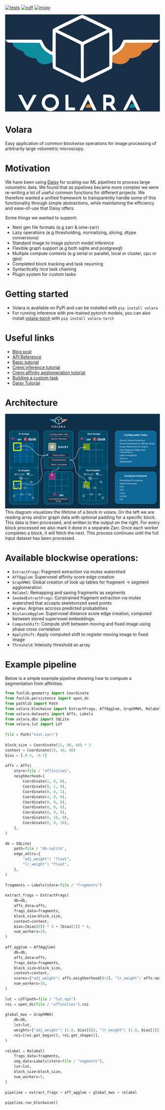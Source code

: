 [![tests](https://github.com/e11bio/volara/actions/workflows/tests.yaml/badge.svg)](https://github.com/e11bio/volara/actions/workflows/tests.yaml)
[![ruff](https://github.com/e11bio/volara/actions/workflows/ruff.yaml/badge.svg)](https://github.com/e11bio/volara/actions/workflows/ruff.yaml)
[![mypy](https://github.com/e11bio/volara/actions/workflows/mypy.yaml/badge.svg)](https://github.com/e11bio/volara/actions/workflows/mypy.yaml)
<!-- [![codecov](https://codecov.io/gh/e11bio/volara/branch/main/graph/badge.svg?token=YOUR_TOKEN)](https://codecov.io/gh/e11bio/volara) -->

<p align="center">
  <picture>
    <source srcset="https://github.com/e11bio/volara/blob/main/docs/source/_static/Volara%20Logo.svg" media="(prefers-color-scheme: light)">
    <source srcset="https://raw.githubusercontent.com/e11bio/volara/refs/heads/main/docs/source/_static/Volara%20Logo-white.svg" media="(prefers-color-scheme: dark)">
    <img src="http://raw.githubusercontent.com/e11bio/volara/refs/heads/main/docs/source/_static/Volara_Logo-white_with_bcg.svg" alt="Volara Logo">
  </picture>
</p>

# Volara
Easy application of common blockwise operations for image processing of arbitrarily large volumetric microscopy.

# Motivation
We have been using [Daisy](https://github.com/funkelab/daisy) for scaling our ML pipelines to process large volumetric data. We found that as pipelines became more complex we were re-writing a lot of useful common functions for different projects. We therefore wanted a unified framework to transparently handle some of this functionality through simple abstractions, while maintaining the efficiency and ease-of-use that Daisy offers. 

Some things we wanted to support:
 * Next gen file formats (e.g zarr & ome-zarr)
 * Lazy operations (e.g thresholding, normalizing, slicing, dtype conversions)
 * Standard image to image pytorch model inference
 * Flexible graph support (e.g both sqlite and postgresql)
 * Multiple compute contexts (e.g serial or parallel, local or cluster, cpu or gpu)
 * Completed block tracking and task resuming
 * Syntactically nice task chaining
 * Plugin system for custom tasks

# Getting started

* Volara is available on PyPi and can be installed with `pip install volara`
* For running inference with pre-trained pytorch models, you can also install [volara-torch](https://github.com/e11bio/volara-torch) with `pip install volara-torch`

# Useful links
- [Blog post](https://e11.bio/blog/volara)
- [API Reference](https://e11bio.github.io/volara/api.html)
- [Basic tutorial](https://e11bio.github.io/volara/tutorial.html)
- [Cremi inference tutorial](https://e11bio.github.io/volara-torch/examples/cremi/cremi.html)
- [Cremi affinity agglomeration tutorial](https://e11bio.github.io/volara/examples/cremi/cremi.html)
- [Building a custom task](https://e11bio.github.io/volara/examples/getting_started/basics.html)
- [Daisy Tutorial](https://funkelab.github.io/daisy/tutorial.html#In-Depth-Tutorial)

# Architecture
![](https://github.com/e11bio/volara/blob/main/docs/source/_static/Diagram-dark%20bg3.png)
This diagram visualizes the lifetime of a block in volara. On the left we are reading array and/or graph data with optional padding for a specific block. This data is then processed, and written to the output on the right. For every block processed we also mark it done in a separate Zarr. Once each worker completes a block, it will fetch the next. This process continues until the full input dataset has been processed.

# Available blockwise operations:
- `ExtractFrags`: Fragment extraction via mutex watershed
- `AffAgglom`: Supervoxel affinity score edge creation
- `GraphMWS`: Global creation of look up tables for fragment -> segment agglomeration
- `Relabel`: Remapping and saving fragments as segments
- `SeededExtractFrags`: Constrained fragment extraction via mutex watershed that accepts skeletonized seed points
- `ArgMax`: Argmax accross predicted probabilities
- `DistanceAgglom`: Supervoxel distance score edge creation, computed between stored supervoxel embeddings. 
- `ComputeShift`: Compute shift between moving and fixed image using phase cross correlation
- `ApplyShift`: Apply computed shift to register moving image to fixed image
- `Threshold`: Intensity threshold an array

# Example pipeline

Below is a simple example pipeline showing how to compute a segmentation from affinities.

```py
from funlib.geometry import Coordinate
from funlib.persistence import open_ds
from pathlib import Path
from volara.blockwise import ExtractFrags, AffAgglom, GraphMWS, Relabel
from volara.datasets import Affs, Labels
from volara.dbs import SQLite
from volara.lut import LUT

file = Path("test.zarr")

block_size = Coordinate(15, 40, 40) * 3
context = Coordinate(15, 40, 40)
bias = [-0.4, -0.7]

affs = Affs(
    store=file / "affinities",
    neighborhood=[
        Coordinate(1, 0, 0),
        Coordinate(0, 1, 0),
        Coordinate(0, 0, 1),
        Coordinate(4, 0, 0),
        Coordinate(0, 8, 0),
        Coordinate(0, 0, 8),
        Coordinate(8, 0, 0),
        Coordinate(0, 16, 0),
        Coordinate(0, 0, 16),
    ],
)

db = SQLite(
    path=file / "db.sqlite",
    edge_attrs={
        "adj_weight": "float",
        "lr_weight": "float",
    },
)

fragments = Labels(store=file / "fragments")

extract_frags = ExtractFrags(
    db=db,
    affs_data=affs,
    frags_data=fragments,
    block_size=block_size,
    context=context,
    bias=[bias[0]] * 3 + [bias[1]] * 6,
    num_workers=10,
)

aff_agglom = AffAgglom(
    db=db,
    affs_data=affs,
    frags_data=fragments,
    block_size=block_size,
    context=context,
    scores={"adj_weight": affs.neighborhood[0:3], "lr_weight": affs.neighborhood[3:]},
    num_workers=10,
)

lut = LUT(path=file / "lut.npz")
roi = open_ds(file / "affinities").roi

global_mws = GraphMWS(
    db=db,
    lut=lut,
    weights={"adj_weight": (1.0, bias[0]), "lr_weight": (1.0, bias[1])},
    roi=[roi.get_begin(), roi.get_shape()],
)

relabel = Relabel(
    frags_data=fragments,
    seg_data=Labels(store=file / "segments"),
    lut=lut,
    block_size=block_size,
    num_workers=5,
)

pipeline = extract_frags + aff_agglom + global_mws + relabel

pipeline.run_blockwise()
```
